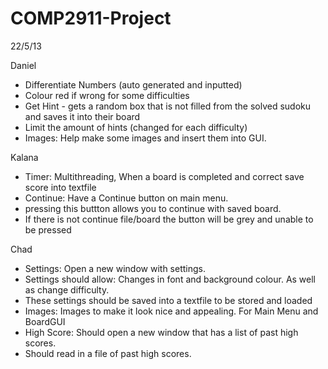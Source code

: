 COMP2911-Project
================

22/5/13

Daniel
- Differentiate Numbers (auto generated and inputted)
- Colour red if wrong for some difficulties
- Get Hint - gets a random box that is not filled from the solved sudoku and saves it into their board
- Limit the amount of hints (changed for each difficulty)
- Images: Help make some images and insert them into GUI.

Kalana
- Timer: Multithreading, When a board is completed and correct save score into textfile
- Continue: Have a Continue button on main menu.
- pressing this buttton allows you to continue with saved board.
- If there is not continue file/board the button will be grey and unable to be pressed

Chad
- Settings: Open a new window with settings. 
- Settings should allow: Changes in font and background colour. As well as change difficulty.
- These settings should be saved into a textfile to be stored and loaded
- Images: Images to make it look nice and appealing. For Main Menu and BoardGUI
- High Score: Should open a new window that has a list of past high scores.
- Should read in a file of past high scores. 

